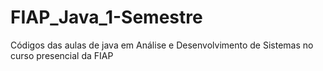 # FIAP_Java_1-Semestre
Códigos das aulas de java em Análise e Desenvolvimento de Sistemas no curso presencial da FIAP
